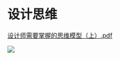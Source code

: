 # 设计思维

[设计师需要掌握的思维模型（上）.pdf](设计师需要掌握的思维模型（上）_CqP55eYTM0.pdf)

![](https://qhdtc.oss-cn-chengdu.aliyuncs.com/obsidian/lkID7_Ua5tW_t2450sMwGNtWCCIq_0IHzN6FMcD.jpeg)
